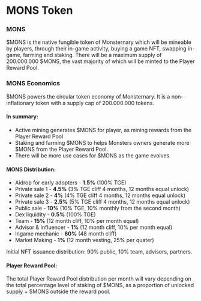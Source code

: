 # MONS Token

### MONS&#x20;

$MONS is the native fungible token of Monsternary which will be mineable by players, through their in-game activity, buying a game NFT, swapping in-game, farming and staking. There will be a maximum supply of 200.000.000 $MONS, the vast majority of which will be minted to the Player Reward Pool.

### MONS Economics&#x20;

$MONS powers the circular token economy of Monsternary. It is a non-inflationary token with a supply cap of 200.000.000 tokens.

#### In summary:

* Active mining generates $MONS for player, as mining rewards from the Player Reward Pool
* Staking and farming $MONS to helps Monsters owners generate more $MONS from the Player Reward Pool.&#x20;
* There will be more use cases for $MONS as the game evolves

#### MONS Distribution:&#x20;

* Aidrop for early adopters - **1.5%** (100% TGE)
* Private sale 1 - **4.5%** (3% TGE cliff 4 months, 12 months equal unlock)
* Private sale 2 - **4%** (4% TGE cliff 4 months, 12 months equal unlock)
* Private sale 3 - **2.5%** (5% TGE cliff 4 months, 12 months equal unlock)
* Public sale - **10%** (10% TGE, 10% monthly from the second month)
* Dex liquidity - **0.5%** (100% TGE)
* Team - **15%** (12 month cliff, 10% per month equal)
* Advisor & Influencer - **1%** (12 month cliff, 10% per month equal)
* Ingame mechanic - **60%** (48 month cliff)
* Market Making - **1%** (12 month vesting, 25% per quater)

Initial NFT issuance distribution: 90% public, 10% team, advisors, partners.

#### Player Reward Pool:&#x20;

The total Player Reward Pool distribution per month will vary depending on the total percentage level of staking of $MONS, as a proportion of unlocked supply + $MONS outside the reward pool.
